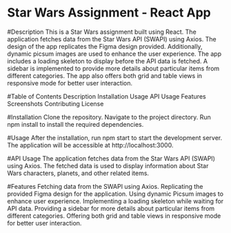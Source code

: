 # Star Wars Assignment - React App

#Description
This is a Star Wars assignment built using React. The application fetches data from the Star Wars API (SWAPI) using Axios. The design of the app replicates the Figma design provided. Additionally, dynamic picsum images are used to enhance the user experience. The app includes a loading skeleton to display before the API data is fetched. A sidebar is implemented to provide more details about particular items from different categories. The app also offers both grid and table views in responsive mode for better user interaction.

#Table of Contents
Description
Installation
Usage
API Usage
Features
Screenshots
Contributing
License

#Installation
Clone the repository.
Navigate to the project directory.
Run npm install to install the required dependencies.

#Usage
After the installation, run npm start to start the development server.
The application will be accessible at http://localhost:3000.

#API Usage
The application fetches data from the Star Wars API (SWAPI) using Axios. The fetched data is used to display information about Star Wars characters, planets, and other related items.

#Features
Fetching data from the SWAPI using Axios.
Replicating the provided Figma design for the application.
Using dynamic Picsum images to enhance user experience.
Implementing a loading skeleton while waiting for API data.
Providing a sidebar for more details about particular items from different categories.
Offering both grid and table views in responsive mode for better user interaction.





